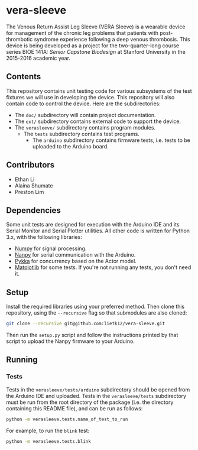 # vera-sleeve
The Venous Return Assist Leg Sleeve (VERA Sleeve) is a wearable device for management of the chronic leg problems that patients with post-thrombotic syndrome experience following a deep venous thrombosis. This device is being developed as a project for the two-quarter-long course series BIOE 141A: *Senior Capstone Biodesign* at Stanford University in the 2015-2016 academic year.

## Contents
This repository contains unit testing code for various subsystems of the test fixtures we will use in developing the device. This repository will also contain code to control the device. Here are the subdirectories:
* The `doc/` subdirectory will contain project documentation.
* The `ext/` subdirectory contains external code to support the device.
* The `verasleeve/` subdirectory contains program modules.
  * The `tests` subdirectory contains test programs.
    * The `arduino` subdirectory contains firmware tests, i.e. tests to be uploaded to the Arduino board.

## Contributors
* Ethan Li
* Alaina Shumate
* Preston Lim

## Dependencies
Some unit tests are designed for execution with the Arduino IDE and its Serial Monitor and Serial Plotter utilities. All other code is written for Python 3.x, with the following libraries:
* [Numpy](http://www.numpy.org/) for signal processing.
* [Nanpy](https://nanpy.github.io/) for serial communication with the Arduino.
* [Pykka](https://www.pykka.org/) for concurrency based on the Actor model.
* [Matplotlib](https://matplotlib.org) for some tests. If you're not running any tests, you don't need it.

## Setup
Install the required libraries using your preferred method. Then clone this repository, using the `--recursive` flag so that submodules are also cloned:
```sh
git clone --recursive git@github.com:lietk12/vera-sleeve.git
```

Then run the `setup.py` script and follow the instructions printed by that script to upload the Nanpy firmware to your Arduino.

## Running
### Tests
Tests in the `verasleeve/tests/arduino` subdirectory should be opened from the Arduino IDE and uploaded. Tests in the `verasleeve/tests` subdirectory must be run from the root directory of the package (i.e. the directory containing this README file), and can be run as follows:
```sh
python -m verasleeve.tests.name_of_test_to_run
```
For example, to run the `blink` test:
```sh
python -m verasleeve.tests.blink
```
